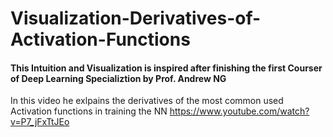 # Visualization-Derivatives-of-Activation-Functions

#### This Intuition and Visualization is inspired after finishing the first Courser of **Deep Learning Specializtion** by Prof. Andrew NG

In this video he exlpains the derivatives of the most common used Activation functions in training the NN  https://www.youtube.com/watch?v=P7_jFxTtJEo

